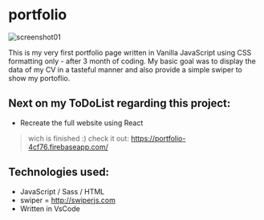 # portfolio

![screenshot01](https://github.com/SzegBer/Portfolio-page/blob/master/hello.png?raw=true)

This is my very first portfolio page written in Vanilla JavaScript using CSS formatting only - after 3 month of coding.
My basic goal was to display the data of my CV in a tasteful manner and also provide a simple swiper to show my portoflio.

## Next on my ToDoList regarding this project:
- Recreate the full website using React
> wich is finished :) check it out: https://portfolio-4cf76.firebaseapp.com/

## Technologies used:
- JavaScript / Sass / HTML 
- swiper = http://swiperjs.com
- Written in VsCode
